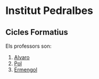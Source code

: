 # Institut Pedralbes
## Cicles Formatius
Els professors son:
1. [Alvaro](https://www.institutpedralbes.cat/) 
2. [Pol](https://www.institutpedralbes.cat/)
3. [Ermengol](https://www.institutpedralbes.cat/)